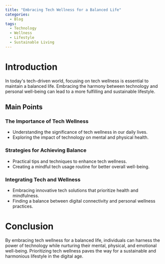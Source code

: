 ```yaml
---
title: "Embracing Tech Wellness for a Balanced Life"
categories:
  - Blog
tags:
  - Technology
  - Wellness
  - Lifestyle
  - Sustainable Living
---
```


# Introduction
In today's tech-driven world, focusing on tech wellness is essential to maintain a balanced life. Embracing the harmony between technology and personal well-being can lead to a more fulfilling and sustainable lifestyle.

## Main Points
### The Importance of Tech Wellness
- Understanding the significance of tech wellness in our daily lives.
- Exploring the impact of technology on mental and physical health.

### Strategies for Achieving Balance
- Practical tips and techniques to enhance tech wellness.
- Creating a mindful tech usage routine for better overall well-being.

### Integrating Tech and Wellness
- Embracing innovative tech solutions that prioritize health and mindfulness.
- Finding a balance between digital connectivity and personal wellness practices.

# Conclusion
By embracing tech wellness for a balanced life, individuals can harness the power of technology while nurturing their mental, physical, and emotional well-being. Prioritizing tech wellness paves the way for a sustainable and harmonious lifestyle in the digital age.